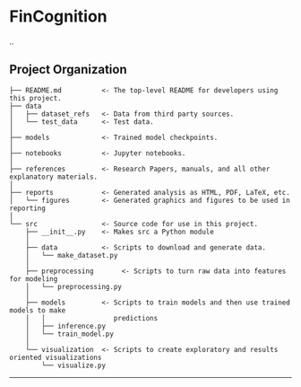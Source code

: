 FinCognition
==============================

..

Project Organization
------------

    ├── README.md          <- The top-level README for developers using this project.
    ├── data
    │   ├── dataset_refs   <- Data from third party sources.
    │   └── test_data      <- Test data.
    │
    ├── models             <- Trained model checkpoints.
    │
    ├── notebooks          <- Jupyter notebooks. 
    │
    ├── references         <- Research Papers, manuals, and all other explanatory materials.
    │
    ├── reports            <- Generated analysis as HTML, PDF, LaTeX, etc.
    │   └── figures        <- Generated graphics and figures to be used in reporting
    │
    └── src                <- Source code for use in this project.
        ├── __init__.py    <- Makes src a Python module
        │
        ├── data           <- Scripts to download and generate data.
        │   └── make_dataset.py
        │
        ├── preprocessing       <- Scripts to turn raw data into features for modeling
        │   └── preprocessing.py
        │
        ├── models         <- Scripts to train models and then use trained models to make
        │   │                 predictions
        │   ├── inference.py
        │   └── train_model.py
        │
        └── visualization  <- Scripts to create exploratory and results oriented visualizations
            └── visualize.py
    
    


--------


